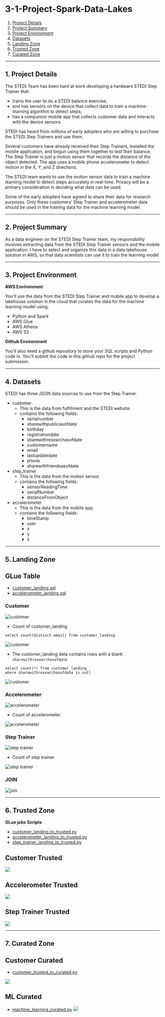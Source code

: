 # 3-1-Project-Spark-Data-Lakes

1. [Project Details](#schema1)
2. [Project Summary](#schema2)
3. [Project Environment](#schema3)
4. [Datasets](#schema4)
5. [Landing Zone](#schema5)
6. [Trusted Zone](#schema6)
7. [Curated Zone](#schema7)

<hr>
<a name='schema1'></a>

## 1. Project Details

The STEDI Team has been hard at work developing a hardware STEDI Step Trainer that:

- trains the user to do a STEDI balance exercise;
- and has sensors on the device that collect data to train a machine-learning algorithm to detect steps;
- has a companion mobile app that collects customer data and interacts with the device sensors. 

STEDI has heard from millions of early adopters who are willing to purchase the STEDI Step Trainers and use them.

Several customers have already received their Step Trainers, installed the mobile application, and begun using them 
together to test their balance. The Step Trainer is just a motion sensor that records the distance of the object 
detected. The app uses a mobile phone accelerometer to detect motion in the X, Y, and Z directions.

The STEDI team wants to use the motion sensor data to train a machine learning model to detect steps accurately in 
real-time. Privacy will be a primary consideration in deciding what data can be used.

Some of the early adopters have agreed to share their data for research purposes. Only these customers’ Step Trainer 
and accelerometer data should be used in the training data for the machine learning model.

<hr>
<a name='schema2'></a>

## 2. Project Summary


As a data engineer on the STEDI Step Trainer team, my responsibility involves extracting data from the STEDI Step 
Trainer sensors and the mobile application.
I have to select and organize this data in a data lakehouse solution in AWS, so that data scientists can use it to 
train the learning model

<hr>
<a name='schema3'></a>

## 3. Project Environment


**AWS Environment**

You'll use the data from the STEDI Step Trainer and mobile app to develop a lakehouse solution in the cloud that 
curates the data for the machine learning model using:

- Python and Spark
- AWS Glue
- AWS Athena
- AWS S3

**Github Environment**

You'll also need a github repository to store your SQL scripts and Python code in. You'll submit the code in this 
github repo for the project submission.

<hr>
<a name='schema4'></a>

## 4. Datasets

STEDI has three JSON data sources to use from the Step Trainer. 

- customer
  - This is the data from fulfillment and the STEDI website.
  - contains the following fields:
      - serialnumber
      - sharewithpublicasofdate
      - birthday
      - registrationdate
      - sharewithresearchasofdate
      - customername
      - email
      - lastupdatedate
      - phone
      - sharewithfriendsasofdate
- step_trainer
  - This is the data from the motion sensor.
  - contains the following fields:
    - sensorReadingTime
    - serialNumber
    - distanceFromObject
- accelerometer
  - This is the data from the mobile app.
  - contains the following fields:
    - timeStamp
    - user
    - x
    - y
    - z

<hr>
<a name='schema5'></a>

## 5. Landing Zone

## **GLue Table**
- [customer_landing.sql](./DDL/customer_landing.sql)
- [accelerometer_landing.sql](./DDL/accelerometer_landing.sql)

### **Customer**
![customer](./img/customer_landing.png)

- Count of customer_landing

```
select count(distinct email) from customer_landing
```
![customer](./img/customer_distinct.png)

- The customer_landing data contains rows with a blank `sharewithresearchasofdate`
```
select count(*) from customer_landing 
where sharewithresearchasofdate is null
```

![customer](./img/customer_research_null.png)

### **Accelerometer**
![accelerometer](./img/accelerometer_landing.png)
- Count of accelerometer

![accelerometer](./img/accelerometer_count.png)

### **Step Trainer**
![step trainer](./img/step_trainer_landing.png)
- Count of step trainer

![step trainer](./img/step_trainer_count.png)

### **JOIN**

![join](./img/join.png)



<hr>
<a name='schema6'></a>

## 6. Trusted Zone

**GLue jobs Scripts**
- [customer_landing_to_trusted.py](customer_landing_to_trusted2.py)
- [accelerometer_landing_to_trusted.py](accelerometer_landing_to_trusted.py)
- [step_trainer_landing_to_trusted.py](step_trainer_landing_to_trusted.py)

## **Customer Trusted**

![](./img/customer_trusted.png)

## **Accelerometer Trusted**

![](./img/accelerometer_trusted.png)

## **Step Trainer Trusted**

![](./img/step_trainer_trusted.png)

<hr>
<a name='schema7'></a>

## 7. Curated Zone

## **Customer Curated**

- [customer_trusted_to_curated.py](customer_trusted_to_curated.py)

![](./img/customer_curated.png)


## **ML Curated**
- [machine_learning_curated.py](machine_learning_curated.py)
![](./img/ML_curated.png)
